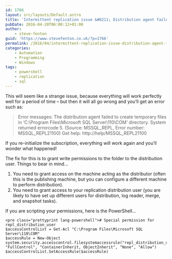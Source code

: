```yaml
---
id: 1766
layout: src/layouts/Default.astro
title: 'Intermittent replication issue &#8211; Distribution agent failed to create temporary files'
pubDate: 2016-04-20T06:00:12+01:00
author:
    - steve-fenton
guid: 'https://www.stevefenton.co.uk/?p=1766'
permalink: /2016/04/intermittent-replication-issue-distribution-agent-failed-to-create-temporary-files/
categories:
    - Automation
    - Programming
    - Windows
tags:
    - powershell
    - replication
    - sql
---
```


This will seem like a strange issue, because everything will work perfectly well for a period of time – but then it will all go wrong and you’ll get an error such as:

> Error messages: The distribution agent failed to create temporary files in ‘C:\\Program Files\\Microsoft SQL Server\\110\\COM’ directory. System returned errorcode 5. (Source: MSSQL\_REPL, Error number: MSSQL\_REPL21100) Get help: http://help/MSSQL\_REPL21100

If you re-initialize the subscription, everything will work again and you’ll wonder what happened!

The fix for this is to grant write permissions to the folder to the distribution user. Things to bear in mind…

1. You need to grant access on the machine acting as the distributor (often this is the publishing machine, but you can configure a different machine to perform distribution).
2. You need to grant access to your replication distribution user (you are likely to have set up different users for distribution, log reader, merge, and snapshot tasks).

If you are scripting your permissions, here is the PowerShell…

```
<pre class="prettyprint lang-powershell"># Special permission for repl_distribution_user
$accessControlList = Get-Acl "C:\Program Files\Microsoft SQL Server\110\COM"
$accessRule = New-Object system.security.accesscontrol.filesystemaccessrule("repl_distribution_user", "FullControl", "ContainerInherit, ObjectInherit", "None", "Allow")
$accessControlList.SetAccessRule($accessRule)
```